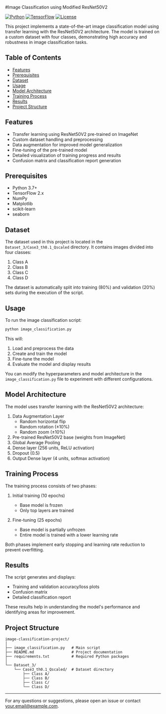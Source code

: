 #Image Classification using Modified ResNet50V2

[![Python](https://img.shields.io/badge/Python-3.7%2B-blue)](https://www.python.org/downloads/)
[![TensorFlow](https://img.shields.io/badge/TensorFlow-2.x-orange)](https://www.tensorflow.org/)
[![License](https://img.shields.io/badge/License-MIT-green.svg)](https://opensource.org/licenses/MIT)

This project implements a state-of-the-art image classification model using transfer learning with the ResNet50V2 architecture. The model is trained on a custom dataset with four classes, demonstrating high accuracy and robustness in image classification tasks.

## Table of Contents
- [Features](#features)
- [Prerequisites](#prerequisites)
- [Dataset](#dataset)
- [Usage](#usage)
- [Model Architecture](#model-architecture)
- [Training Process](#training-process)
- [Results](#results)
- [Project Structure](#project-structure)

## Features

- Transfer learning using ResNet50V2 pre-trained on ImageNet
- Custom dataset handling and preprocessing
- Data augmentation for improved model generalization
- Fine-tuning of the pre-trained model
- Detailed visualization of training progress and results
- Confusion matrix and classification report generation

## Prerequisites

- Python 3.7+
- TensorFlow 2.x
- NumPy
- Matplotlib
- scikit-learn
- seaborn
## Dataset

The dataset used in this project is located in the `Dataset_3/Case3_th0.1_Qscaled` directory. It contains images divided into four classes:

1. Class A
2. Class B
3. Class C
4. Class D

The dataset is automatically split into training (80%) and validation (20%) sets during the execution of the script.

## Usage

To run the image classification script:

```bash
python image_classification.py
```

This will:
1. Load and preprocess the data
2. Create and train the model
3. Fine-tune the model
4. Evaluate the model and display results

You can modify the hyperparameters and model architecture in the `image_classification.py` file to experiment with different configurations.

## Model Architecture

The model uses transfer learning with the ResNet50V2 architecture:

1. Data Augmentation Layer
   - Random horizontal flip
   - Random rotation (±10%)
   - Random zoom (±10%)
2. Pre-trained ResNet50V2 base (weights from ImageNet)
3. Global Average Pooling
4. Dense layer (256 units, ReLU activation)
5. Dropout (0.5)
6. Output Dense layer (4 units, softmax activation)

## Training Process

The training process consists of two phases:

1. Initial training (10 epochs)
   - Base model is frozen
   - Only top layers are trained

2. Fine-tuning (25 epochs)
   - Base model is partially unfrozen
   - Entire model is trained with a lower learning rate

Both phases implement early stopping and learning rate reduction to prevent overfitting.

## Results

The script generates and displays:

- Training and validation accuracy/loss plots
- Confusion matrix
- Detailed classification report

These results help in understanding the model's performance and identifying areas for improvement.

## Project Structure

```
image-classification-project/
│
├── image_classification.py   # Main script
├── README.md                 # Project documentation
├── requirements.txt          # Required Python packages
│
└── Dataset_3/
    └── Case3_th0.1_Qscaled/  # Dataset directory
        ├── Class A/
        ├── Class B/
        ├── Class C/
        └── Class D/
```

---

For any questions or suggestions, please open an issue or contact [your.email@example.com](mailto:your.email@example.com).
